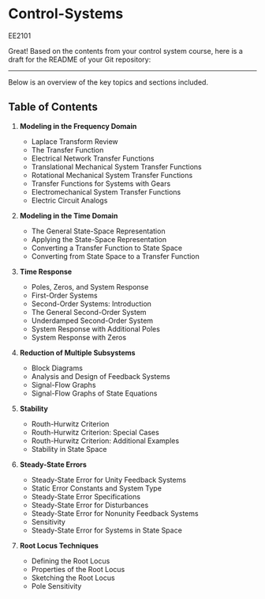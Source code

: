# Control-Systems
EE2101

Great! Based on the contents from your control system course, here is a draft for the README of your Git repository:

---

Below is an overview of the key topics and sections included.

## Table of Contents

1. **Modeling in the Frequency Domain**

   - Laplace Transform Review
   - The Transfer Function
   - Electrical Network Transfer Functions
   - Translational Mechanical System Transfer Functions
   - Rotational Mechanical System Transfer Functions
   - Transfer Functions for Systems with Gears
   - Electromechanical System Transfer Functions
   - Electric Circuit Analogs
    
2. **Modeling in the Time Domain**

   - The General State-Space Representation
   - Applying the State-Space Representation
   - Converting a Transfer Function to State Space
   - Converting from State Space to a Transfer Function
   
4. **Time Response**

   - Poles, Zeros, and System Response
   - First-Order Systems
   - Second-Order Systems: Introduction
   - The General Second-Order System
   - Underdamped Second-Order System
   - System Response with Additional Poles
   - System Response with Zeros

6. **Reduction of Multiple Subsystems**

   - Block Diagrams
   - Analysis and Design of Feedback Systems
   - Signal-Flow Graphs
   - Signal-Flow Graphs of State Equations

7. **Stability**

   - Routh-Hurwitz Criterion
   - Routh-Hurwitz Criterion: Special Cases
   - Routh-Hurwitz Criterion: Additional Examples
   - Stability in State Space

8. **Steady-State Errors**
   
   - Steady-State Error for Unity Feedback Systems
   - Static Error Constants and System Type
   - Steady-State Error Specifications
   - Steady-State Error for Disturbances
   - Steady-State Error for Nonunity Feedback Systems
   - Sensitivity
   - Steady-State Error for Systems in State Space

9. **Root Locus Techniques**
   
   - Defining the Root Locus
   - Properties of the Root Locus
   - Sketching the Root Locus
   - Pole Sensitivity

